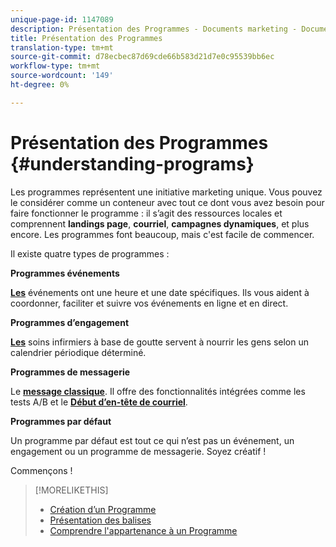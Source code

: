 ```yaml
---
unique-page-id: 1147089
description: Présentation des Programmes - Documents marketing - Documentation du produit
title: Présentation des Programmes
translation-type: tm+mt
source-git-commit: d78ecbec87d69cde66b583d21d7e0c95539bb6ec
workflow-type: tm+mt
source-wordcount: '149'
ht-degree: 0%

---
```



# Présentation des Programmes {#understanding-programs}

Les programmes représentent une initiative marketing unique. Vous pouvez le considérer comme un conteneur avec tout ce dont vous avez besoin pour faire fonctionner le programme : il s’agit des ressources locales et comprennent **landings page**, **courriel**, **campagnes dynamiques**, et plus encore. Les programmes font beaucoup, mais c&#39;est facile de commencer.

Il existe quatre types de programmes :

**Programmes événements**

**[Les](/help/marketo/product-docs/demand-generation/events/understanding-events/understanding-event-programs.md)** événements ont une heure et une date spécifiques. Ils vous aident à coordonner, faciliter et suivre vos événements en ligne et en direct.

**Programmes d’engagement**

**[Les](/help/marketo/product-docs/email-marketing/drip-nurturing/creating-an-engagement-program/understanding-engagement-programs.md)** soins infirmiers à base de goutte servent à nourrir les gens selon un calendrier périodique déterminé.

**Programmes de messagerie**

Le **[message classique](/help/marketo/product-docs/email-marketing/email-programs/creating-an-email-program/understanding-email-programs.md)**. Il offre des fonctionnalités intégrées comme les tests A/B et le **[Début d’en-tête de courriel](/help/marketo/product-docs/email-marketing/email-programs/email-program-actions/head-start-for-email-programs.md)**.

**Programmes par défaut**

Un programme par défaut est tout ce qui n’est pas un événement, un engagement ou un programme de messagerie. Soyez créatif !

Commençons !

>[!MORELIKETHIS]
>
>* [Création d’un Programme](/help/marketo/product-docs/email-marketing/email-programs/creating-an-email-program/create-an-email-program.md)
>* [Présentation des balises](/help/marketo/product-docs/core-marketo-concepts/programs/working-with-programs/understanding-tags.md)
>* [Comprendre l&#39;appartenance à un Programme](/help/marketo/product-docs/core-marketo-concepts/programs/creating-programs/understanding-program-membership.md)

